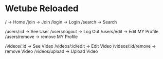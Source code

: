 # Wetube Reloaded

/ -> Home
/join -> Join
/login -> Login
/search -> Search

/users/:id -> See User
/users/logout -> Log Out
/users/edit -> Edit MY Profile
/users/remove -> remove MY Profile

/videos/:id -> See Video
/videos/:id/edit -> Edit Video
/videos/:id/remove -> remove Video
/videos/upload -> Upload Video

